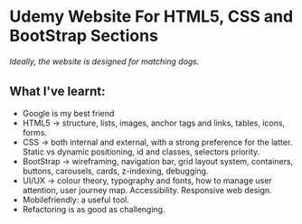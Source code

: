 # Udemy Website For HTML5, CSS and BootStrap Sections
###### Ideally, the website is designed for matching dogs.

## What I've learnt:
* Google is my best friend
* HTML5 -> structure, lists, images, anchor tags and links, tables, icons, forms.
* CSS -> both internal and external, with a strong preference for the latter. Static vs dynamic positioning, id and classes, selectors priority. 
* BootStrap -> wireframing, navigation bar, grid layout system, containers, buttons, carousels, cards, z-indexing,  debugging.
* UI/UX -> colour theory, typography and fonts, how to manage user attention, user journey map. Accessibility. Responsive web design.
* Mobilefriendly: a useful tool.
* Refactoring is as good as challenging.
